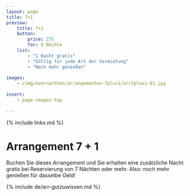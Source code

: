 ```yaml
---
layout: page
title: 7+1
preview: 
    title: 7+1
    button:
        price: 275
        for: 8 Nächte
    list:
        - "1 Nacht gratis"
        - "Gültig für jede Art der Vermietung"
        - "Noch mehr genießen"
        
images:
    - /img/overnachten/arrangementen-7plus1/arr7plus1-01.jpg
    
insert:
    - page-images-top
    
---
```


{% include links.md %}


# Arrangement 7 + 1

Buchen Sie dieses Arrangement und Sie erhalten eine zusätzliche Nacht gratis bei Reservierung von 7 Nächten oder mehr. Also: noch mehr genießen für dasselbe Geld!  
    
{% include de/arr-gutzuwissen.md %}

